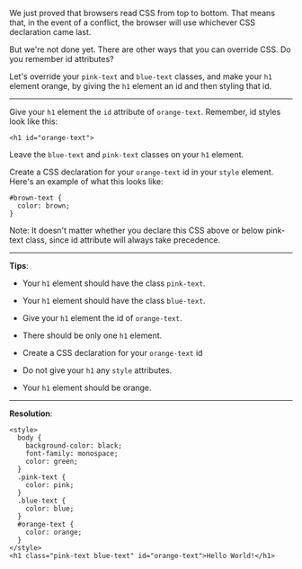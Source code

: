 We just proved that browsers read CSS from top to bottom. That means that, in the event of a conflict, the browser will use whichever CSS declaration came last.

But we're not done yet. There are other ways that you can override CSS. Do you remember id attributes?

Let's override your `pink-text` and `blue-text` classes, and make your `h1` element orange, by giving the `h1` element an id and then styling that id.

---
Give your `h1` element the `id` attribute of `orange-text`. Remember, id styles look like this:

`<h1 id="orange-text">`

Leave the `blue-text` and `pink-text` classes on your `h1` element.

Create a CSS declaration for your `orange-text` id in your `style` element. Here's an example of what this looks like:

```
#brown-text {
  color: brown;
}
```

Note: It doesn't matter whether you declare this CSS above or below pink-text class, since id attribute will always take precedence.

---
**Tips**:

- Your `h1` element should have the class `pink-text`.

- Your `h1` element should have the class `blue-text`.

- Give your `h1` element the id of `orange-text`.

- There should be only one `h1` element.

- Create a CSS declaration for your `orange-text` id

- Do not give your `h1` any `style` attributes.

- Your `h1` element should be orange.

---
**Resolution**:
```
<style>
  body {
    background-color: black;
    font-family: monospace;
    color: green;
  }
  .pink-text {
    color: pink;
  }
  .blue-text {
    color: blue;
  }
  #orange-text {
    color: orange;
  }
</style>
<h1 class="pink-text blue-text" id="orange-text">Hello World!</h1>
```